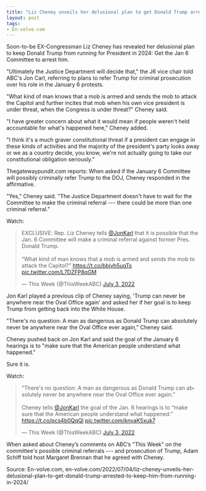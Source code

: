 ```yaml
---
title: "Liz Cheney unveils her delusional plan to get Donald Trump arrested to keep him from running in 2024"
layout: post
tags:
- En-volve.com
---
```


Soon-to-be EX-Congressman Liz Cheney has revealed her delusional plan to keep Donald Trump from running for President in 2024: Get the Jan 6 Committee to arrest him.

"Ultimately the Justice Department will decide that," the J6 vice chair told ABC's Jon Carl, referring to plans to refer Trump for criminal prosecution over his role in the January 6 protests.

"What kind of man knows that a mob is armed and sends the mob to attack the Capitol and further incites that mob when his own vice president is under threat, when the Congress is under threat?" Cheney said.

"I have greater concern about what it would mean if people weren't held accountable for what's happened here," Cheney added.

"I think it's a much graver constitutional threat if a president can engage in these kinds of activities and the majority of the president's party looks away or we as a country decide, you know, we're not actually going to take our constitutional obligation seriously."

Thegatewaypundit.com reports: When asked if the January 6 Committee will possibly criminally refer Trump to the DOJ, Cheney responded in the affirmative.

"Yes," Cheney said. "The Justice Department doesn't have to wait for the Committee to make the criminal referral --- there could be more than one criminal referral."

Watch:

<blockquote class="twitter-tweet"><p lang="en" dir="ltr">EXCLUSIVE: Rep. Liz Cheney tells <a href="https://twitter.com/jonkarl?ref_src=twsrc%5Etfw">@JonKarl</a> that it is possible that the Jan. 6 Committee will make a criminal referral against former Pres. Donald Trump. <br><br>“What kind of man knows that a mob is armed and sends the mob to attack the Capitol?” <a href="https://t.co/bbjvh5ugTs">https://t.co/bbjvh5ugTs</a> <a href="https://t.co/L7DZFP8qGM">pic.twitter.com/L7DZFP8qGM</a></p>&mdash; This Week (@ThisWeekABC) <a href="https://twitter.com/ThisWeekABC/status/1543584959750963203?ref_src=twsrc%5Etfw">July 3, 2022</a></blockquote> <script async src="https://platform.twitter.com/widgets.js" charset="utf-8"></script>

Jon Karl played a previous clip of Cheney saying, 'Trump can never be anywhere near the Oval Office again' and asked her if her goal is to keep Trump from getting back into the White House.

"There's no question: A man as dangerous as Donald Trump can absolutely never be anywhere near the Oval Office ever again," Cheney said.

Cheney pushed back on Jon Karl and said the goal of the January 6 hearings is to "make sure that the American people understand what happened."

Sure it is.

Watch:

<blockquote class="twitter-tweet"><p lang="en" dir="ltr">&quot;There&#39;s no question: A man as dangerous as Donald Trump can absolutely never be anywhere near the Oval Office ever again.” <br><br>Cheney tells <a href="https://twitter.com/jonkarl?ref_src=twsrc%5Etfw">@JonKarl</a> the goal of the Jan. 6 hearings is to “make sure that the American people understand what happened.” <a href="https://t.co/pcs4b0QqQl">https://t.co/pcs4b0QqQl</a> <a href="https://t.co/knvaK5xuk7">pic.twitter.com/knvaK5xuk7</a></p>&mdash; This Week (@ThisWeekABC) <a href="https://twitter.com/ThisWeekABC/status/1543594092856213504?ref_src=twsrc%5Etfw">July 3, 2022</a></blockquote> <script async src="https://platform.twitter.com/widgets.js" charset="utf-8"></script>

When asked about Cheney’s comments on ABC’s "This Week" on the committee's possible criminal referrals --- and prosecution of Trump, Adam Schiff told host Margaret Brennan that he agreed with Cheney.

Source: En-volve.com, en-volve.com/2022/07/04/liz-cheney-unveils-her-delusional-plan-to-get-donald-trump-arrested-to-keep-him-from-running-in-2024/
